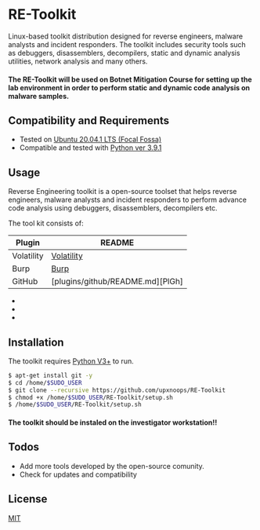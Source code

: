  RE-Toolkit
============

Linux-based toolkit distribution designed for reverse engineers, malware analysts and incident responders. The toolkit includes security tools such as debuggers, disassemblers, decompilers, static and dynamic analysis utilities, network analysis and many others. 

#### The RE-Toolkit will be used on **Botnet Mitigation Course** for setting up the lab environment in order to perform static and dynamic code analysis on malware samples.
 

Compatibility and Requirements
------------------------------
* Tested on [Ubuntu 20.04.1 LTS (Focal Fossa)](https://releases.ubuntu.com/20.04/)
* Compatible and tested with [Python ver 3.9.1](https://www.python.org/)

Usage
-----
Reverse Engineering toolkit is a open-source toolset that helps reverse engineers, malware analysts and incident responders to perform advance code analysis using debuggers, disassemblers, decompilers etc. 


The tool kit consists of:

| Plugin | README |
| ------ | ------ |
| Volatility | [Volatility](https://github.com/volatilityfoundation/volatility) |
| Burp | [Burp](https://portswigger.net/burp) |
| GitHub | [plugins/github/README.md][PlGh] |

* 
* 
* 

Installation
-----
The toolkit requires [Python V3+](https://www.python.org/) to run.

```sh
$ apt-get install git -y
$ cd /home/$SUDO_USER
$ git clone --recursive https://github.com/upxnoops/RE-Toolkit
$ chmod +x /home/$SUDO_USER/RE-Toolkit/setup.sh
$ /home/$SUDO_USER/RE-Toolkit/setup.sh
```

#### The toolkit should be instaled on the investigator workstation!!


Todos
-----
* Add more tools developed by the open-source comunity. 
* Check for updates and compatibility 

License
-----
[MIT](https://en.wikipedia.org/wiki/MIT_License)
